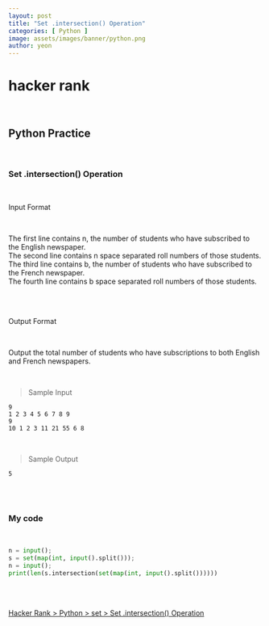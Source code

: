 ```yaml
---
layout: post
title: "Set .intersection() Operation"
categories: [ Python ]
image: assets/images/banner/python.png
author: yeon
---
```


# hacker rank

<br>

## Python Practice

<br>

### Set .intersection() Operation

<br>

Input Format

<br>

The first line contains n, the number of students who have subscribed to the English newspaper. <br>
The second line contains n space separated roll numbers of those students. <br>
The third line contains b, the number of students who have subscribed to the French newspaper. <br>
The fourth line contains b space separated roll numbers of those students. <br>

<br><br>

Output Format

<br>

Output the total number of students who have subscriptions to both English and French newspapers.

<br>

> Sample Input
~~~
9
1 2 3 4 5 6 7 8 9
9
10 1 2 3 11 21 55 6 8
~~~

<br>

> Sample Output
~~~
5
~~~

<br><br>

### My code

<br>

```python
n = input();
s = set(map(int, input().split()));
n = input();
print(len(s.intersection(set(map(int, input().split())))))
```

<br>
<br>

[Hacker Rank > Python > set > Set .intersection() Operation ](https://www.hackerrank.com/challenges/py-set-intersection-operation/problem)
